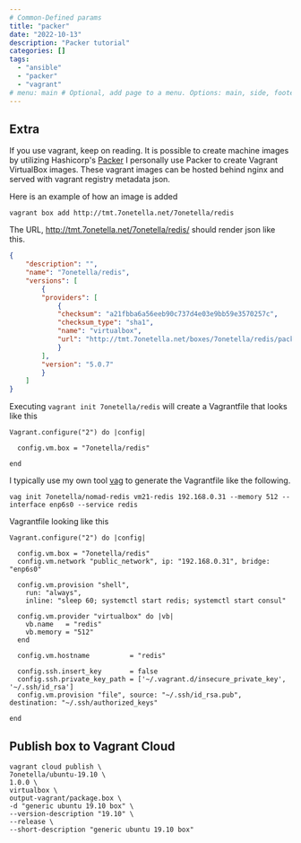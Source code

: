 ```yaml
---
# Common-Defined params
title: "packer"
date: "2022-10-13"
description: "Packer tutorial"
categories: []
tags:
  - "ansible"
  - "packer"
  - "vagrant"
# menu: main # Optional, add page to a menu. Options: main, side, footer
---
```


## Extra
If you use vagrant, keep on reading. It is possible to create machine images by utilizing Hashicorp's [Packer](https://www.packer.io/) I personally use Packer to create Vagrant VirtualBox images. These vagrant images can be hosted behind nginx and served with vagrant registry metadata json. 

Here is an example of how an image is added
```
vagrant box add http://tmt.7onetella.net/7onetella/redis
```

The URL, http://tmt.7onetella.net/7onetella/redis/ should render json like this.
```json
{
    "description": "",
    "name": "7onetella/redis",
    "versions": [
        {
        "providers": [
            {
            "checksum": "a21fbba6a56eeb90c737d4e03e9bb59e3570257c",
            "checksum_type": "sha1",
            "name": "virtualbox",
            "url": "http://tmt.7onetella.net/boxes/7onetella/redis/package.box"
            }
        ],
        "version": "5.0.7"
        }
    ]
}
```

Executing `vagrant init 7onetella/redis` will create a Vagrantfile that looks like this
```
Vagrant.configure("2") do |config|

  config.vm.box = "7onetella/redis"

end
```

I typically use my own tool [vag](https://github.com/7onetella/vag) to generate the Vagrantfile like the following.

```
vag init 7onetella/nomad-redis vm21-redis 192.168.0.31 --memory 512 --interface enp6s0 --service redis
```

Vagrantfile looking like this
```
Vagrant.configure("2") do |config|

  config.vm.box = "7onetella/redis"
  config.vm.network "public_network", ip: "192.168.0.31", bridge: "enp6s0"

  config.vm.provision "shell",
    run: "always",
    inline: "sleep 60; systemctl start redis; systemctl start consul"

  config.vm.provider "virtualbox" do |vb|
    vb.name   = "redis"
    vb.memory = "512"
  end

  config.vm.hostname          = "redis"

  config.ssh.insert_key       = false
  config.ssh.private_key_path = ['~/.vagrant.d/insecure_private_key', '~/.ssh/id_rsa']
  config.vm.provision "file", source: "~/.ssh/id_rsa.pub", destination: "~/.ssh/authorized_keys"

end
```

## Publish box to Vagrant Cloud

```
vagrant cloud publish \
7onetella/ubuntu-19.10 \
1.0.0 \
virtualbox \
output-vagrant/package.box \
-d "generic ubuntu 19.10 box" \
--version-description "19.10" \
--release \
--short-description "generic ubuntu 19.10 box"
```